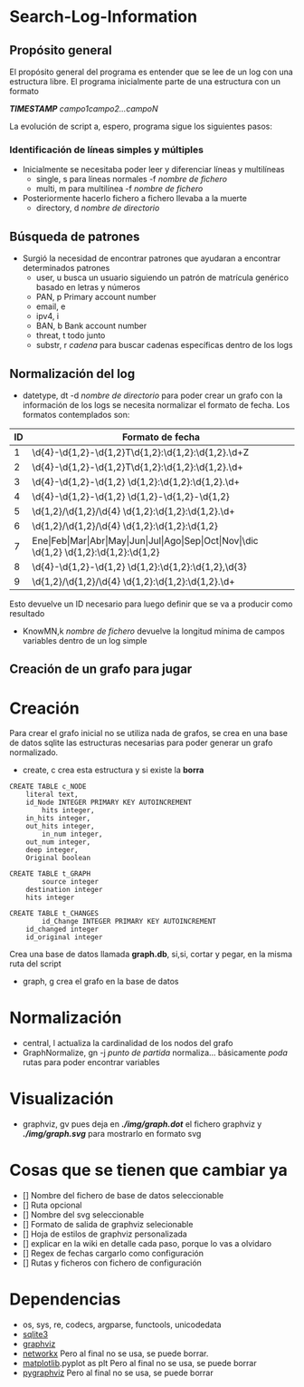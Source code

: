 # Search-Log-Information
## Propósito general
El propósito general del programa es entender que se lee de un log con una estructura libre.
El programa inicialmente parte de una estructura con un formato 

*__TIMESTAMP__ <separador>campo1<separador>campo2<separador>...campoN*

La evolución de script a, espero, programa sigue los siguientes pasos:

### Identificación de líneas simples y múltiples

- Inicialmente se necesitaba poder leer y diferenciar líneas y multilíneas
  - single, s para líneas normales -f *nombre de fichero*
  - multi, m para multilínea  -f *nombre de fichero*
- Posteriormente hacerlo fichero a fichero llevaba a la muerte
  - directory, d *nombre de directorio*

## Búsqueda de patrones

- Surgió la necesidad de encontrar patrones que ayudaran a encontrar determinados patrones
  - user, u busca un usuario siguiendo un patrón de matrícula genérico basado en letras y números
  - PAN, p Primary account number
  - email, e
  - ipv4, i
  - BAN, b Bank account number
  - threat, t todo junto
  - substr, r *cadena* para buscar cadenas específicas dentro de los logs

## Normalización del log

- datetype, dt -d *nombre de directorio* para poder crear un grafo con la información de los logs se necesita normalizar el formato de fecha. Los formatos contemplados son:

ID  | Formato de fecha 
------------- | ------------- 
1 | \\d\{4\}-\\d\{1,2\}-\\d\{1,2\}T\\d\{1,2\}:\\d\{1,2\}:\\d\{1,2\}\.\\d+Z
2 | \\d\{4\}-\\d\{1,2\}-\\d\{1,2\}T\\d\{1,2\}:\\d\{1,2\}:\\d\{1,2\}\.\\d+|-\\d\{1,2\}:\\d+
3 | \\d\{4\}-\\d\{1,2\}-\\d\{1,2\} \\d\{1,2\}:\\d\{1,2\}:\\d\{1,2\}\.\\d+
4 | \\d\{4\}-\\d\{1,2\}-\\d\{1,2\} \\d\{1,2\}-\\d\{1,2\}-\\d\{1,2\}
5 | \\d\{1,2\}/\\d\{1,2\}/\\d\{4\} \\d\{1,2\}:\\d\{1,2\}:\\d\{1,2\}\.\\d+
6 | \\d\{1,2\}/\\d\{1,2\}/\\d\{4\} \\d\{1,2\}:\\d\{1,2\}:\\d\{1,2\}
7 | Ene\|Feb\|Mar\|Abr\|May\|Jun\|Jul\|Ago\|Sep\|Oct\|Nov\|\dic \\d\{1,2\} \\d\{1,2\}:\\d\{1,2\}:\\d\{1,2\}
8 | \\d\{4\}-\\d\{1,2\}-\\d\{1,2\} \\d\{1,2\}:\\d\{1,2\}:\\d\{1,2\},\\d\{3\}
9 | \\d\{1,2\}/\\d\{1,2\}/\\d\{4\} \\d\{1,2\}:\\d\{1,2\}:\\d\{1,2\}\.\\d+

Esto devuelve un ID necesario para luego definir que se va a producir como resultado

- KnowMN,k *nombre de fichero* devuelve la longitud mínima de campos variables dentro de un log simple

## Creación de un grafo para jugar

# Creación
Para crear el grafo inicial no se utiliza nada de grafos, se crea en una base de datos sqlite las estructuras necesarias para poder generar un grafo normalizado.

- create, c crea esta estructura y si existe la **borra**

```
CREATE TABLE c_NODE
	literal text, 
	id_Node INTEGER PRIMARY KEY AUTOINCREMENT
        hits integer, 
	in_hits integer, 
	out_hits integer,
        in_num integer, 
	out_num integer, 
	deep integer, 
	Original boolean

CREATE TABLE t_GRAPH
        source integer
	destination integer
	hits integer

CREATE TABLE t_CHANGES
        id_Change INTEGER PRIMARY KEY AUTOINCREMENT
	id_changed integer
	id_original integer
```
Crea una base de datos llamada **graph.db**, si,si, cortar y pegar, en la misma ruta del script 


- graph, g crea el grafo en la base de datos

# Normalización

- central, l actualiza la cardinalidad de los nodos del grafo
- GraphNormalize, gn -j *punto de partida* normaliza... básicamente *poda* rutas para poder encontrar variables

# Visualización

- graphviz, gv pues deja en **_./img/graph.dot_** el fichero graphviz y **_./img/graph.svg_** para mostrarlo en formato svg

# Cosas que se tienen que cambiar ya

- [] Nombre del fichero de base de datos seleccionable
- [] Ruta opcional
- [] Nombre del svg seleccionable
- [] Formato de salida de graphviz selecionable
- [] Hoja de estilos de graphviz personalizada
- [] explicar en la wiki en detalle cada paso, porque lo vas a olvidaro
- [] Regex de fechas cargarlo como configuración
- [] Rutas y ficheros con fichero de configuración

# Dependencias 

* os, sys, re, codecs, argparse, functools, unicodedata 
* [sqlite3](https://www.sqlite.org/)
* [graphviz](http://www.graphviz.org/) 
* [networkx](https://networkx.github.io/) Pero al final no se usa, se puede borrar.
* [matplotlib](http://matplotlib.org/).pyplot as plt Pero al final no se usa, se puede borrar
* [pygraphviz](https://pygraphviz.github.io/) Pero al final no se usa, se puede borrar


